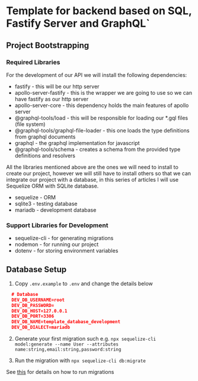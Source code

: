 # Template for backend based on SQL, Fastify Server and GraphQL`

## Project Bootstrapping

### Required Libraries

For the development of our API we will install the following dependencies:

* fastify - this will be our http server
* apollo-server-fastify - this is the wrapper we are going to use so we can have fastify as our http server
* apollo-server-core - this dependency holds the main features of apollo server
* @graphql-tools/load - this will be responsible for loading our *.gql files (file system)
* @graphql-tools/graphql-file-loader - this one loads the type definitions from graphql documents
* graphql - the graphql implementation for javascript
* @graphql-tools/schema - creates a schema from the provided type definitions and resolvers

All the libraries mentioned above are the ones we will need to install to create our project, however we will still have to install others so that we can integrate our project with a database, in this series of articles I will use Sequelize ORM with SQLite database.

* sequelize - ORM
* sqlite3 - testing database
* mariadb - development database

### Support Libraries for Development

* sequelize-cli - for generating migrations
* nodemon - for running our project
* dotenv - for storing environment variables

## Database Setup

1. Copy `.env.example` to `.env` and change the details below

```json
  # Database
  DEV_DB_USERNAME=root
  DEV_DB_PASSWORD=
  DEV_DB_HOST=127.0.0.1
  DEV_DB_PORT=3306
  DEV_DB_NAME=template_database_development
  DEV_DB_DIALECT=mariadb
```

2. Generate your first migration such e.g. `npx sequelize-cli model:generate --name User --attributes name:string,email:string,password:string`

3. Run the migration with `npx sequelize-cli db:migrate`

See [this](https://sequelize.org/docs/v6/other-topics/migrations/) for details on how to run migrations
